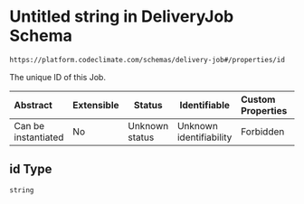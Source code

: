 # Untitled string in DeliveryJob Schema

```txt
https://platform.codeclimate.com/schemas/delivery-job#/properties/id
```

The unique ID of this Job.


| Abstract            | Extensible | Status         | Identifiable            | Custom Properties | Additional Properties | Access Restrictions | Defined In                                                                                |
| :------------------ | ---------- | -------------- | ----------------------- | :---------------- | --------------------- | ------------------- | ----------------------------------------------------------------------------------------- |
| Can be instantiated | No         | Unknown status | Unknown identifiability | Forbidden         | Allowed               | none                | [DeliveryJob.schema.json\*](../../schemas/DeliveryJob.schema.json "open original schema") |

## id Type

`string`
